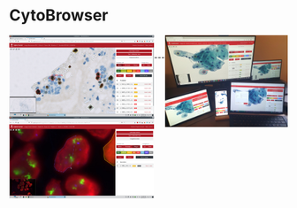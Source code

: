 # CytoBrowser
<img alt="Screenshot of CytoBrowser usage" title="Example view of CytoBrowser usage" align="left" width="52%" src="media/CytoBrowser_example_view.jpg">

<img alt="Photo of CytoBrowser multiuser and multidevice usage" title="Example view of multiuser and multidevice usage" align="right" width="44%" src="media/CytoBrowser_example_multiuser_multidevice.jpg">

&nbsp;  

<img alt="Screenshot of CytoBrowser region marking" title="Marking a region in CytoBrowser" align="left" width="52%" src="media/CytoBrowser_example_region.jpg">
---
